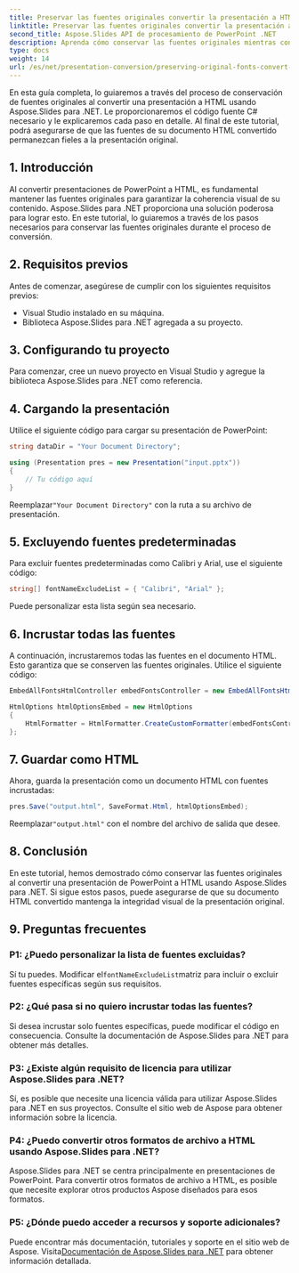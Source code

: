 ```yaml
---
title: Preservar las fuentes originales convertir la presentación a HTML
linktitle: Preservar las fuentes originales convertir la presentación a HTML
second_title: Aspose.Slides API de procesamiento de PowerPoint .NET
description: Aprenda cómo conservar las fuentes originales mientras convierte presentaciones a HTML usando Aspose.Slides para .NET. Garantice la coherencia de las fuentes y el impacto visual sin esfuerzo.
type: docs
weight: 14
url: /es/net/presentation-conversion/preserving-original-fonts-convert-presentation-to-html/
---
```


En esta guía completa, lo guiaremos a través del proceso de conservación de fuentes originales al convertir una presentación a HTML usando Aspose.Slides para .NET. Le proporcionaremos el código fuente C# necesario y le explicaremos cada paso en detalle. Al final de este tutorial, podrá asegurarse de que las fuentes de su documento HTML convertido permanezcan fieles a la presentación original.

## 1. Introducción

Al convertir presentaciones de PowerPoint a HTML, es fundamental mantener las fuentes originales para garantizar la coherencia visual de su contenido. Aspose.Slides para .NET proporciona una solución poderosa para lograr esto. En este tutorial, lo guiaremos a través de los pasos necesarios para conservar las fuentes originales durante el proceso de conversión.

## 2. Requisitos previos

Antes de comenzar, asegúrese de cumplir con los siguientes requisitos previos:

- Visual Studio instalado en su máquina.
- Biblioteca Aspose.Slides para .NET agregada a su proyecto.

## 3. Configurando tu proyecto

Para comenzar, cree un nuevo proyecto en Visual Studio y agregue la biblioteca Aspose.Slides para .NET como referencia.

## 4. Cargando la presentación

Utilice el siguiente código para cargar su presentación de PowerPoint:

```csharp
string dataDir = "Your Document Directory";

using (Presentation pres = new Presentation("input.pptx"))
{
    // Tu código aquí
}
```

 Reemplazar`"Your Document Directory"` con la ruta a su archivo de presentación.

## 5. Excluyendo fuentes predeterminadas

Para excluir fuentes predeterminadas como Calibri y Arial, use el siguiente código:

```csharp
string[] fontNameExcludeList = { "Calibri", "Arial" };
```

Puede personalizar esta lista según sea necesario.

## 6. Incrustar todas las fuentes

A continuación, incrustaremos todas las fuentes en el documento HTML. Esto garantiza que se conserven las fuentes originales. Utilice el siguiente código:

```csharp
EmbedAllFontsHtmlController embedFontsController = new EmbedAllFontsHtmlController(fontNameExcludeList);

HtmlOptions htmlOptionsEmbed = new HtmlOptions
{
    HtmlFormatter = HtmlFormatter.CreateCustomFormatter(embedFontsController)
};
```

## 7. Guardar como HTML

Ahora, guarda la presentación como un documento HTML con fuentes incrustadas:

```csharp
pres.Save("output.html", SaveFormat.Html, htmlOptionsEmbed);
```

 Reemplazar`"output.html"` con el nombre del archivo de salida que desee.

## 8. Conclusión

En este tutorial, hemos demostrado cómo conservar las fuentes originales al convertir una presentación de PowerPoint a HTML usando Aspose.Slides para .NET. Si sigue estos pasos, puede asegurarse de que su documento HTML convertido mantenga la integridad visual de la presentación original.

## 9. Preguntas frecuentes

### P1: ¿Puedo personalizar la lista de fuentes excluidas?

 Sí tu puedes. Modificar el`fontNameExcludeList`matriz para incluir o excluir fuentes específicas según sus requisitos.

### P2: ¿Qué pasa si no quiero incrustar todas las fuentes?

Si desea incrustar solo fuentes específicas, puede modificar el código en consecuencia. Consulte la documentación de Aspose.Slides para .NET para obtener más detalles.

### P3: ¿Existe algún requisito de licencia para utilizar Aspose.Slides para .NET?

Sí, es posible que necesite una licencia válida para utilizar Aspose.Slides para .NET en sus proyectos. Consulte el sitio web de Aspose para obtener información sobre la licencia.

### P4: ¿Puedo convertir otros formatos de archivo a HTML usando Aspose.Slides para .NET?

Aspose.Slides para .NET se centra principalmente en presentaciones de PowerPoint. Para convertir otros formatos de archivo a HTML, es posible que necesite explorar otros productos Aspose diseñados para esos formatos.

### P5: ¿Dónde puedo acceder a recursos y soporte adicionales?

 Puede encontrar más documentación, tutoriales y soporte en el sitio web de Aspose. Visita[Documentación de Aspose.Slides para .NET](https://reference.aspose.com/slides/net/) para obtener información detallada.
